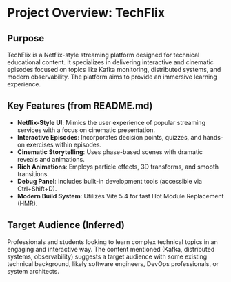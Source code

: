 # Project Overview: TechFlix

## Purpose

TechFlix is a Netflix-style streaming platform designed for technical educational content. It specializes in delivering interactive and cinematic episodes focused on topics like Kafka monitoring, distributed systems, and modern observability. The platform aims to provide an immersive learning experience.

## Key Features (from README.md)

*   **Netflix-Style UI**: Mimics the user experience of popular streaming services with a focus on cinematic presentation.
*   **Interactive Episodes**: Incorporates decision points, quizzes, and hands-on exercises within episodes.
*   **Cinematic Storytelling**: Uses phase-based scenes with dramatic reveals and animations.
*   **Rich Animations**: Employs particle effects, 3D transforms, and smooth transitions.
*   **Debug Panel**: Includes built-in development tools (accessible via Ctrl+Shift+D).
*   **Modern Build System**: Utilizes Vite 5.4 for fast Hot Module Replacement (HMR).

## Target Audience (Inferred)

Professionals and students looking to learn complex technical topics in an engaging and interactive way. The content mentioned (Kafka, distributed systems, observability) suggests a target audience with some existing technical background, likely software engineers, DevOps professionals, or system architects.
